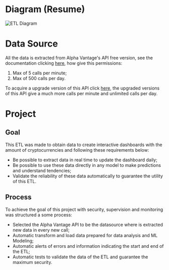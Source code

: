 ﻿# Diagram (Resume)

![ETL Diagram](https://i.ibb.co/cTbx75Z/Diagrama-em-branco-1.png)

# Data Source

All the data is extracted from Alpha Vantage's API free version, see the documentation clicking [here](https://www.alphavantage.co/documentation), how give this permissions:

1. Max of 5 calls per minute;
2. Max of 500 calls per day.

To acquire a upgrade version of this API click [here](https://www.alphavantage.co/premium/), the upgraded versions of this API give a much more calls per minute and unlimited calls per day.

# Project

## Goal

This ETL was made to obtain data to create interactive dashboards with the amount of cryptocurrencies  and following these requirements below: 

- Be possible to extract data in real time to update the dashboard daily;
- Be possible to use these data directly in any model to make predictions and understand tendencies;
- Validate the reliability of these data automatically to guarantee the utility of this ETL.

## Process

To achieve the goal of this project with security, supervision and monitoring was structured a some process:

- Selected the Alpha Vantage API to be the datasource where is extracted new data in every new call;
- Automatic transform and load data prepared for data analysis and ML Modeling;
- Automatic alerts of errors and information indicating the start and end of the ETL;
- Automatic tests to validate the data of the ETL and guarantee the maximum security.
